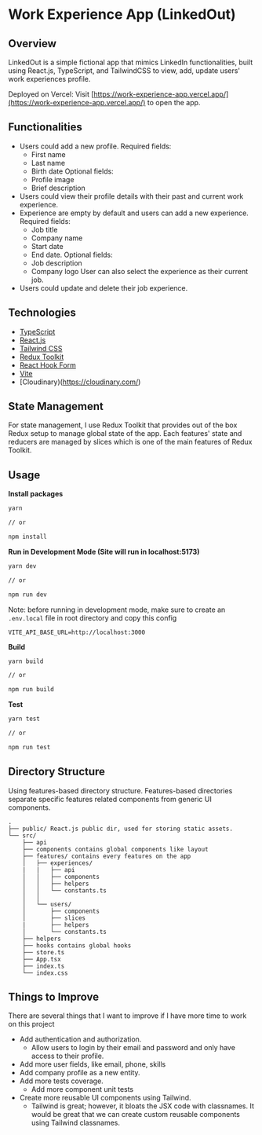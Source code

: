 # Work Experience App (LinkedOut)

## Overview

LinkedOut is a simple fictional app that mimics LinkedIn functionalities, built using React.js, TypeScript, and TailwindCSS to view, add, update users' work experiences profile.

Deployed on Vercel: Visit [https://work-experience-app.vercel.app/](https://work-experience-app.vercel.app/) to open the app.

## Functionalities

- Users could add a new profile.
    Required fields:
    - First name 
    - Last name 
    - Birth date 
    Optional fields:
    - Profile image 
    - Brief description
- Users could view their profile details with their past and current work experience.
- Experience are empty by default and users can add a new experience. 
    Required fields:
    - Job title
    - Company name 
    - Start date 
    - End date.
    Optional fields:
    - Job description
    - Company logo 
   User can also select the experience as their current job.
- Users could update and delete their job experience.

## Technologies
* [TypeScript](https://www.typescriptlang.org/)
* [React.js](https://reactjs.org/)
* [Tailwind CSS](https://tailwindcss.com/)
* [Redux Toolkit](https://redux-toolkit.js.org/)
* [React Hook Form](https://react-hook-form.com/)
* [Vite](https://vitejs.dev/)
* [Cloudinary)(https://cloudinary.com/)

## State Management
For state management, I use Redux Toolkit that provides out of the box Redux setup to manage global state of the app. Each features' state and reducers are managed by slices which is one of the main features of Redux Toolkit.

## Usage

**Install packages**
```bash
yarn

// or

npm install
```

**Run in Development Mode (Site will run in localhost:5173)**
```bash
yarn dev

// or

npm run dev
```

Note: before running in development mode, make sure to create an `.env.local` file in root directory and copy this config
```
VITE_API_BASE_URL=http://localhost:3000
```

**Build**
```bash
yarn build

// or

npm run build
```

**Test**
```bash
yarn test

// or

npm run test
```

## Directory Structure
Using features-based directory structure. Features-based directories separate specific features related components from generic UI components.

```
.
├── public/ React.js public dir, used for storing static assets.
└── src/
    ├── api
    ├── components contains global components like layout
    ├── features/ contains every features on the app
    │   ├── experiences/
    |   |   ├── api
    │   │   ├── components
    │   │   ├── helpers
    │   │   └── constants.ts
    │   │   
    │   └── users/
    │       ├── components
    │       ├── slices
    |       ├── helpers
    │       └── constants.ts
    ├── helpers 
    ├── hooks contains global hooks
    ├── store.ts
    ├── App.tsx
    ├── index.ts
    └── index.css
```

## Things to Improve
There are several things that I want to improve if I have more time to work on this project
- Add authentication and authorization.
  - Allow users to login by their email and password and only have access to their profile.
- Add more user fields, like email, phone, skills
- Add company profile as a new entity.
- Add more tests coverage.
  - Add more component unit tests
- Create more reusable UI components using Tailwind.
  - Tailwind is great; however, it bloats the JSX code with classnames. 
    It would be great that we can create custom reusable components using Tailwind classnames.
